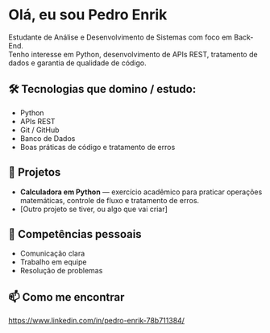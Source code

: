 # Olá, eu sou Pedro Enrik

Estudante de Análise e Desenvolvimento de Sistemas com foco em Back-End.  
Tenho interesse em Python, desenvolvimento de APIs REST, tratamento de dados e garantia de qualidade de código.

## 🛠 Tecnologias que domino / estudo:
- Python  
- APIs REST  
- Git / GitHub  
- Banco de Dados  
- Boas práticas de código e tratamento de erros

## 🧪 Projetos
- **Calculadora em Python** — exercício acadêmico para praticar operações matemáticas, controle de fluxo e tratamento de erros.  
- [Outro projeto se tiver, ou algo que vai criar]  

## 💬 Competências pessoais
- Comunicação clara  
- Trabalho em equipe  
- Resolução de problemas  

## 📫 Como me encontrar  
https://www.linkedin.com/in/pedro-enrik-78b711384/
